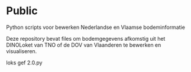 # Public
Python scripts voor bewerken Nederlandse en Vlaamse bodeminformatie

Deze repository bevat files om bodemgegevens afkomstig uit het DINOLoket van TNO of de DOV van Vlaanderen te bewerken en visualiseren.

loks gef 2.0.py

